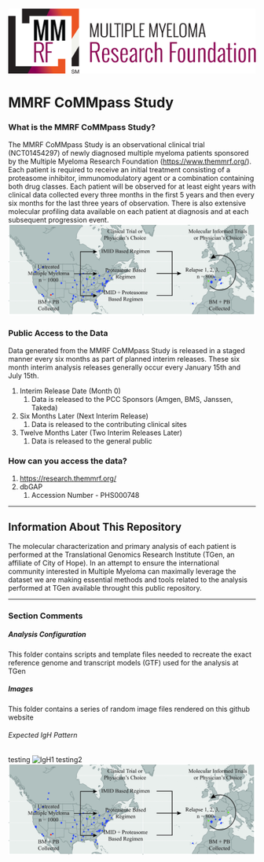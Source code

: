![MMRF Logo](/images/MMRF_Square_Tag_3c_SM.jpeg)
# MMRF CoMMpass Study

### What is the MMRF CoMMpass Study?

The MMRF CoMMpass Study is an observational clinical trial (NCT01454297) of newly diagnosed multiple myeloma patients sponsored by the Multiple Myeloma Research Foundation (https://www.themmrf.org/).  Each patient is required to receive an initial treatment consisting of a proteasome inhibitor, immunomodulatory agent or a combination containing both drug classes. Each patient will be observed for at least eight years with clinical data collected every three months in the first 5 years and then every six months for the last three years of observation.  There is also extensive molecular profiling data available on each patient at diagnosis and at each subsequent progression event.
![CoMMpass Map](/images/CoMMpass_Map_and_Design.jpg)

### Public Access to the Data

Data generated from the MMRF CoMMpass Study is released in a staged manner every six months as part of planned interim releases. These six month interim analysis releases generally occur every January 15th and July 15th.

1. Interim Release Date (Month 0)
    1. Data is released to the PCC Sponsors (Amgen, BMS, Janssen, Takeda)
2. Six Months Later (Next Interim Release)
    1. Data is released to the contributing clinical sites
3. Twelve Months Later (Two Interim Releases Later)
    1. Data is released to the general public

### How can you access the data?

1. https://research.themmrf.org/
2. dbGAP
    1. Accession Number - PHS000748

---

## Information About This Repository

The molecular characterization and primary analysis of each patient is performed at the Translational Genomics Research Institute (TGen, an affiliate of City of Hope).  In an attempt to ensure the international community interested in Multiple Myeloma can maximally leverage the dataset we are making essential methods and tools related to the analysis performed at TGen available throught this public repository.

---

### Section Comments

##### Analysis Configuration
This folder contains scripts and template files needed to recreate the exact reference genome and transcript models (GTF) used for the analysis at TGen

##### Images
This folder contains a series of random image files rendered on this github website

###### Expected IgH Pattern
testing
![IgH1](https://github.com/tgen/MMRF_CoMMpass/tree/master/myeloma_purityCalculator_RNAseq/images/Typical_IgH.jpg)
testing2
![CoMMpass Map2](/images/CoMMpass_Map_and_Design.jpg)
